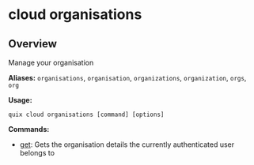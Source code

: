 # cloud organisations

## Overview

Manage your organisation

**Aliases:** `organisations`, `organisation`, `organizations`, `organization`, `orgs`, `org`

**Usage:**

```
quix cloud organisations [command] [options]
```

**Commands:**

- [get](get.md): Gets the organisation details the currently authenticated user belongs to

